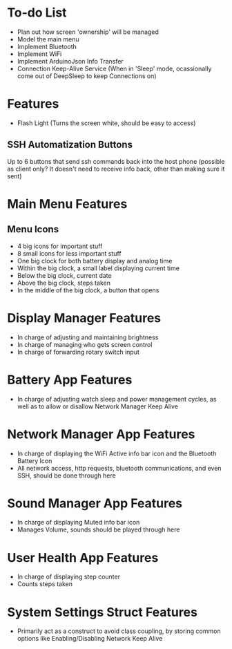 # To-do List
- Plan out how screen 'ownership' will be managed
- Model the main menu
- Implement Bluetooth
- Implement WiFi
- Implement ArduinoJson Info Transfer
- Connection Keep-Alive Service (When in 'Sleep' mode, ocassionally come out of DeepSleep to keep Connections on)

# Features
- Flash Light (Turns the screen white, should be easy to access)

## SSH Automatization Buttons
Up to 6 buttons that send ssh commands back into the host phone (possible as client only? It doesn't need to receive info back, other than making sure it sent)

# Main Menu Features
## Menu Icons
- 4 big icons for important stuff
- 8 small icons for less important stuff
- One big clock for both battery display and analog time
- Within the big clock, a small label displaying current time
- Below the big clock, current date
- Above the big clock, steps taken
- In the middle of the big clock, a button that opens 

# Display Manager Features
- In charge of adjusting and maintaining brightness
- In charge of managing who gets screen control
- In charge of forwarding rotary switch input

# Battery App Features
- In charge of adjusting watch sleep and power management cycles, as well as to allow or disallow Network Manager Keep Alive

# Network Manager App Features
- In charge of displaying the WiFi Active info bar icon and the Bluetooth Battery Icon
- All network access, http requests, bluetooth communications, and even SSH, should be done through here

# Sound Manager App Features
- In charge of displaying Muted info bar icon
- Manages Volume, sounds should be played through here

# User Health App Features
- In charge of displaying step counter
- Counts steps taken

# System Settings Struct Features
- Primarily act as a construct to avoid class coupling, by storing common options like Enabling/Disabling Network Keep Alive